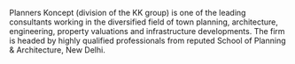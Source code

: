 Planners Koncept (division of the KK group) is one of the leading consultants working in the diversified field of town planning, architecture, engineering, property valuations and infrastructure developments. The firm is headed by highly qualified professionals from reputed School of Planning & Architecture, New Delhi.